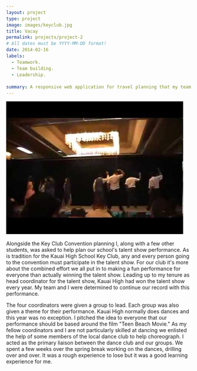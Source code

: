 ```yaml
---
layout: project
type: project
image: images/keyclub.jpg
title: Vacay
permalink: projects/project-2
# All dates must be YYYY-MM-DD format!
date: 2014-02-16
labels:
  - Teamwork.
  - Team building.
  - Leadership.
  
summary: A responsive web application for travel planning that my team developed in ICS 415.
---
```


<img class="ui medium right floated rounded image" src="../images/keyclub.jpg">

Alongside the Key Club Convention planning I, along with a few other students, was asked to help plan our school's talent show performance. As is tradition for the Kauai High School Key Club, any and every person going to the convention must participate in the talent show. For our club it's more about the combined effort we all put in to making a fun performance for everyone than actually winning the talent show. Leading up to my tenure as head coordinator for the talent show, Kauai High had won the talent show every year. My team and I were determined to continue our record with this performance. 

The four coordinators were given a group to lead. Each group was also given a theme for their performance. Kauai High normally does dances and this year was no exception. I pitched the idea to everyone that our performance should be based around the film "Teen Beach Movie." As my fellow coordinators and I are not particularly skilled at dancing we enlisted the help of some members of the local dance club to help choreograph. I acted as the primary liaison between the dance club and our groups. We spent a few weeks over the spring break working on the dances, drilling over and over. It was a rough experience to lose but it was a good learning experience for me. 
